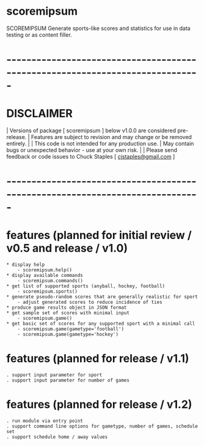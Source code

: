 # scoremipsum
SCOREMIPSUM
    Generate sports-like scores and statistics 
    for use in data testing or as content filler. 

# -----------------------------------------------------------------------------
# DISCLAIMER
| Versions of package [ scoremipsum ] below v1.0.0 are considered pre-release. 
| Features are subject to revision and may change or be removed entirely.
| 
| This code is not intended for any production use.
| May contain bugs or unexpected behavior - use at your own risk. 
| 
| Please send feedback or code issues to Chuck Staples [ cjstaples@gmail.com ]
# -----------------------------------------------------------------------------

# features (planned for initial review / v0.5 and release / v1.0)
    * display help
        - scoremipsum.help()
    * display available commands
        - scoremipsum.commands()
    * get list of supported sports (anyball, hockey, football)
        - scoremipsum.sports()
    * generate pseudo-random scores that are generally realistic for sport
        - adjust generated scores to reduce incidence of ties
    * produce game results object in JSON format 
    * get sample set of scores with minimal input
        - scoremipsum.game()
    * get basic set of scores for any supported sport with a minimal call
        - scoremipsum.game(gametype='football')
        - scoremipsum.game(gametype='hockey')

# features (planned for release / v1.1)
    . support input parameter for sport
    . support input parameter for number of games
 
# features (planned for release / v1.2)
    . run module via entry point
    . support command line options for gametype, number of games, schedule set
    . support schedule home / away values
